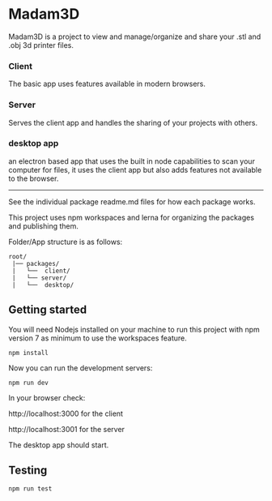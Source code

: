 # Madam3D

Madam3D is a project to view and manage/organize and share your .stl and .obj 3d printer files. 

###  Client

The basic app uses features available in modern browsers.

### Server

Serves the client app and handles the sharing of your projects with others.

### desktop app

an electron based app that uses the built in node capabilities to scan your computer for files, it uses the client app but also adds features not available to the browser.


____

See the individual package readme.md files for how each package works. 

This project uses npm workspaces and lerna for organizing the packages and publishing them.

Folder/App structure is as follows: 
```
root/
 |── packages/
 |   └──  client/
 |   └── server/
 |   └──  desktop/
```

## Getting started
You will need Nodejs installed on your machine to run this project with npm version 7 as minimum to use the workspaces feature.
```
npm install
```

Now you can run the development servers:

```
npm run dev
```
In your browser check:

 http://localhost:3000 for the client

 http://localhost:3001 for the server

 The desktop app should start.

## Testing

```
npm run test
```